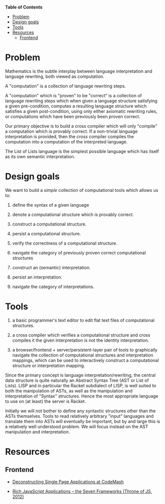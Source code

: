 **Table of Contents**

  - [Problem](#problem)
  - [Design goals](#design-goals)
  - [Tools](#tools)
  - [Resources](#resources)
    - [Frontend](#frontend)

<!--- END TOC -->

# Problem

Mathematics is the subtle interplay between language interpretation and 
language rewriting, both viewed as computation.

A "computation" is a collection of language rewriting steps.

A "computation" which is "proven" to be "correct" is a collection of 
language rewriting steps which when given a language structure 
satisfying a given pre-condition, computes a resulting language 
structure which satisfies a given post-condition, using only either 
axiomatic rewriting rules, or computations which have been previously 
been proven correct.

Our primary objective is to build a cross compiler which will only 
"compile" a computation which is provably correct. If a non-trivial 
language interpretation is provided, then the *cross* compiler compiles 
the computation into a computation of the interpreted language.

The List of Lists language is the simplest possible language which has 
itself as its own semantic interpretation.

# Design goals

We want to build a *simple* collection of computational tools which 
allows us to:

1. define the syntax of a given language

2. denote a computational structure which is provably correct.

3. construct a computational structure.

4. persist a computational structure.

5. verify the correctness of a computational structure.

6. navigate the category of previously proven correct computational 
   structures

7. construct an (semantic) interpretation.

8. persist an interpretation.

9. navigate the category of interpretations.

# Tools

1. a basic programmer's text editor to edit flat text files of 
   computational structures.

2. a cross compiler which verifies a computational structure and cross 
   compiles it the given interpretation is not the identity 
   interpretation.

3. a browser/frontend + server/persistent-layer pair of tools to 
   graphically navigate the collection of computational structures and 
   interpretation mappings, which can be used to interactively construct a 
   computational structure or interpretation mapping.

Since the primary concept is language interpretation/rewriting, the 
central data structure is quite naturally an Abstract Syntax Tree (AST 
or List of Lists). LISP and in particular the Racket subdialect of 
LISP, is well suited to both the manipulation of ASTs, as well as the 
manipulation and interpretation of "Syntax" structures. Hence the most 
appropriate language to use on (at least) the server is Racket.

Initially we will not bother to define any syntaxtic structures other 
than the ASTs themselves. Tools to read relatively arbitrary "input" 
languages and translate them into ASTs will eventually be important, 
but by and large this is a relatively well understood problem. We will 
focus instead on the AST manipulation and interpretation.

# Resources

## Frontend

* [Deconstructing Single Page Applications at 
CodeMash](https://spin.atomicobject.com/2015/01/16/deconstructing-single-page-applications/)

* [Rich JavaScript Applications – the Seven Frameworks (Throne of JS, 
2012)](http://blog.stevensanderson.com/2012/08/01/rich-javascript-applications-the-seven-frameworks-throne-of-js-2012/)